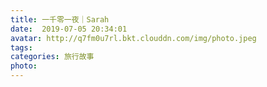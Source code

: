 ```yaml
---
title: 一千零一夜｜Sarah
date:  2019-07-05 20:34:01
avatar: http://q7fm0u7rl.bkt.clouddn.com/img/photo.jpeg
tags: 
categories: 旅行故事
photo: 
---
```


